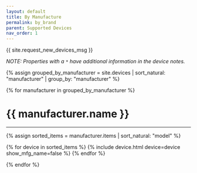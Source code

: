 ```yaml
---
layout: default
title: By Manufacture
permalink: by_brand
parent: Supported Devices
nav_order: 1
---
```


{{ site.request_new_devices_msg }}

*NOTE: Properties with a `*` have additional information in the device notes.*

{% assign grouped_by_manufacturer =  site.devices | sort_natural: "manufacturer"  | group_by: "manufacturer" %}

{%  for manufacturer  in grouped_by_manufacturer %}
# {{ manufacturer.name }}
<hr>

{% assign sorted_items = manufacturer.items | sort_natural: "model" %}

{%  for device  in sorted_items %}
{% include device.html device=device show_mfg_name=false %}
{% endfor %}

{% endfor %}
